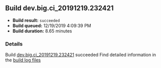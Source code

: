 ## Build dev.big.ci_20191219.232421
- **Build result:** `succeeded`
- **Build queued:** 12/19/2019 4:09:39 PM
- **Build duration:** 8.65 minutes
### Details
Build [dev.big.ci_20191219.232421](https://winappstudio.visualstudio.com/web/build.aspx?pcguid=a4ef43be-68ce-4195-a619-079b4d9834c2&builduri=vstfs%3a%2f%2f%2fBuild%2fBuild%2f32421) succeeded
Find detailed information in the [build log files]()
